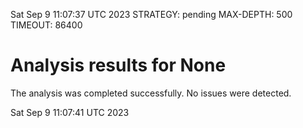 Sat Sep  9 11:07:37 UTC 2023
STRATEGY: pending
MAX-DEPTH: 500
TIMEOUT: 86400
# Analysis results for None
The analysis was completed successfully. No issues were detected.

Sat Sep  9 11:07:41 UTC 2023
